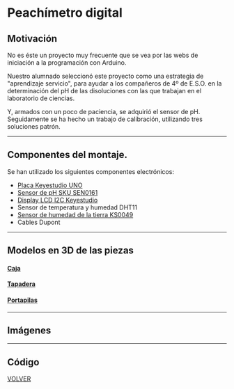 # Peachímetro digital  

## Motivación  


No es éste un proyecto muy frecuente que se vea por las webs de iniciación a la programación con Arduino.  

Nuestro alumnado seleccionó este proyecto como una estrategia de "aprendizaje servicio", para ayudar a los compañeros de 4º de E.S.O. en la determinación del pH de las disoluciones con las que trabajan en el laboratorio de ciencias.  


Y, armados con un poco de paciencia, se adquirió el sensor de pH. Seguidamente se ha hecho un trabajo de calibración, utilizando tres soluciones patrón.  



---
## Componentes del montaje. 

Se han utilizado los siguientes componentes electrónicos:
- [Placa Keyestudio UNO](KS0001_KEYESTUDIO.pdf)
- [Sensor de pH SKU SEN0161](sen0161_dataSheet.pdf)
- [Display LCD I2C Keyestudio](https://wiki.keyestudio.com/Ks0061_keyestudio_1602_I2C_Module)
- Sensor de temperatura y humedad DHT11
- [Sensor de humedad de la tierra KS0049](https://wiki.keyestudio.com/index.php/Ks0049_keyestudio_Soil_Humidity_Sensor)
- Cables Dupont


---
## Modelos en 3D de las piezas

#### [Caja](CajaPhmetro.stl)

#### [Tapadera](TapaPhmetro.stl)

#### [Portapilas](PortapilasPhmetro.stl)

---

## Imágenes   

---

## Código  



[VOLVER](https://angelmicelti.github.io/VilladiegoSTEAM/)
